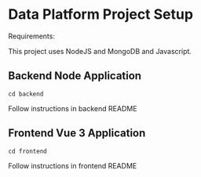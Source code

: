 # Data Platform Project Setup

Requirements:

This project uses NodeJS and MongoDB and Javascript.

## Backend Node Application

    cd backend

Follow instructions in backend README

## Frontend Vue 3 Application

    cd frontend

Follow instructions in frontend README
